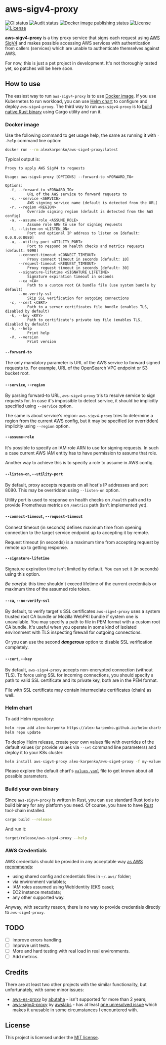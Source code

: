 # aws-sigv4-proxy

<p>
<a href="https://github.com/alex-karpenko/aws-sigv4-proxy/actions/workflows/ci.yaml" rel="nofollow"><img src="https://img.shields.io/github/actions/workflow/status/alex-karpenko/aws-sigv4-proxy/ci.yaml?label=ci" alt="CI status"></a>
<a href="https://github.com/alex-karpenko/aws-sigv4-proxy/actions/workflows/audit.yaml" rel="nofollow"><img src="https://img.shields.io/github/actions/workflow/status/alex-karpenko/aws-sigv4-proxy/audit.yaml?label=audit" alt="Audit status"></a>
<a href="https://github.com/alex-karpenko/aws-sigv4-proxy/actions/workflows/publish-image.yaml" rel="nofollow"><img src="https://img.shields.io/github/actions/workflow/status/alex-karpenko/aws-sigv4-proxy/publish-image.yaml?label=publish" alt="Docker image publishing status"></a>
<a href="https://app.codecov.io/github/alex-karpenko/aws-sigv4-proxy" rel="nofollow"><img src="https://img.shields.io/codecov/c/github/alex-karpenko/aws-sigv4-proxy" alt="License"></a>
<a href="https://github.com/alex-karpenko/aws-sigv4-proxy/blob/HEAD/LICENSE" rel="nofollow"><img src="https://img.shields.io/github/license/alex-karpenko/aws-sigv4-proxy" alt="License"></a>
</p>

**aws-sigv4-proxy** is a tiny proxy service that signs each request using [AWS SigV4](https://docs.aws.amazon.com/IAM/latest/UserGuide/reference_sigv.html)
and makes possible accessing AWS services with authentication from callers (services)
which are unable to authenticate themselves against AWS.

For now, this is just a pet project in development. It's not thoroughly tested yet, so patches will be here soon.

## How to use

The easiest way to run `aws-sigv4-proxy` is to use [Docker image](#docker-image).
If you use Kubernetes to run workload, you can use [Helm chart](#helm-chart) to configure and deploy `aws-sigv4-proxy`.
The third way to run `aws-sigv4-proxy` is to [build native Rust binary](#build-your-own-binary) using Cargo utility and
run it.

### Docker image

Use the following command to get usage help, the same as running it with `--help` command line option:

```bash
docker run --rm alexkarpenko/aws-sigv4-proxy:latest
```

Typical output is:

```console
Proxy to apply AWS SigV4 to requests

Usage: aws-sigv4-proxy [OPTIONS] --forward-to <FORWARD_TO>

Options:
  -f, --forward-to <FORWARD_TO>
          URL of the AWS service to forward requests to
  -s, --service <SERVICE>
          AWS signing service name (default is detected from the URL)
  -r, --region <REGION>
          Override signing region (default is detected from the AWS config)
  -a, --assume-role <ASSUME_ROLE>
          Assume role ARN to use for signing requests
  -l, --listen-on <LISTEN_ON>
          Port and optional IP address to listen on [default: 0.0.0.0:8080]
  -u, --utility-port <UTILITY_PORT>
          Port to respond on health checks and metrics requests [default: 9090]
      --connect-timeout <CONNECT_TIMEOUT>
          Proxy connect timeout in seconds [default: 10]
      --request-timeout <REQUEST_TIMEOUT>
          Proxy request timeout in seconds [default: 30]
      --signature-lifetime <SIGNATURE_LIFETIME>
          Signature expiration timeout in seconds
      --ca <CA>
          Path to a custom root CA bundle file (use system bundle by default)
      --no-verify-ssl
          Skip SSL verification for outgoing connections
  -c, --cert <CERT>
          Path to a server certificates file bundle (enables TLS, disabled by default)
  -k, --key <KEY>
          Path to certificate's private key file (enables TLS, disabled by default)
  -h, --help
          Print help
  -V, --version
          Print version
```

#### `--forward-to`
The only mandatory parameter is URL of the AWS service to forward signed requests to.
For example, URL of the OpenSearch VPC endpoint or S3 bucket root.

#### `--service`, `--region`

By parsing forward-to URL, `aws-sigv4-proxy` tris to resolve service to sign requests for.
In case it's impossible to detect service, it should be implicitly specified using `--service` option.

The same is about service's region: `aws-sigv4-proxy` tries to determine a region from the current AWS config,
but it may be specified (or overridden) implicitly using `--region` option.

#### `--assume-role`

It's possible to specify an IAM role ARN to use for signing requests.
In such a case current AWS IAM entity has to have permission to assume that role.

Another way to achieve this is to specify a role to assume in AWS config.

#### `--listen-on`, `--utility-port`

By default, proxy accepts requests on all host's IP addresses and port 8080.
This may be overridden using `--listen-on` option.

Utility port is used to response on health checks on `/health` path
and to provide Prometheus metrics on `/metrics` path (isn't implemented yet).

#### `--connect-timeout`, `--request-timeout`

Connect timeout (in seconds) defines maximum time from opening connection to the target service endpoint up to accepting it by remote.

Request timeout (in seconds) is a maximum time from accepting request by remote up to getting response.

#### `--signature-lifetime`

Signature expiration time isn't limited by default. You can set it (in seconds) using this option.

_Be careful_: this time shouldn't exceed lifetime of the current credentials or maximum time of the assumed role token.

#### `--ca`, `--no-verify-ssl`

By default, to verify target's SSL certificates `aws-sigv4-proxy` uses a system trusted root CA bundle
or Mozilla WebPKI bundle if system one is unavailable.
You may specify a path to file in PEM format with a custom root CA bundle.
It's useful when you operate in some kind of isolated environment with TLS inspecting firewall for outgoing connections.

Or you can use the second **_dangerous_** option to disable SSL verification completely.

#### `--cert`, `--key`

By default, `aws-sigv4-proxy` accepts non-encrypted connection (without TLS).
To force using SSL for incoming connections, you should specify a path to valid SSL certificate and its private key,
both are in the PEM format.

File with SSL certificate may contain intermediate certificates (chain) as well.

### Helm chart

To add Helm repository:

```bash
helm repo add alex-karpenko https://alex-karpenko.github.io/helm-charts
helm repo update
```

To deploy Helm release,
create your own values file with overrides of the default values (or provide values via `--set` command line parameters)
and deploy it to your K8s cluster:

```bash
helm install aws-sigv4-proxy alex-karpenko/aws-sigv4-proxy -f my-values.yaml
```

Please explore the default chart's [`values.yaml`](https://github.com/alex-karpenko/helm-charts/blob/main/charts/aws-sigv4-proxy/values.yaml) file to get known about all possible parameters.

### Build your own binary

Since `aws-sigv4-proxy` is written in Rust, you can use standard Rust tools to build binary for any platform you need.
Of course, you have to have [Rust](https://rust-lang.org) tool-chain installed.

```bash
cargo build --release
```

And run it:

```bash
target/release/aws-sigv4-proxy --help
```

### AWS Credentials

AWS credentials should be provided in any acceptable way [as AWS recommends](https://docs.aws.amazon.com/sdkref/latest/guide/creds-config-files.html):
- using shared config and credentials files in `~/.aws/` folder;
- via environment variables;
- IAM roles assumed using WebIdentity (EKS case);
- EC2 instance metadata;
- any other supported way.

Anyway, with security reason, there is no way to provide credentials directly to `aws-sigv4-proxy`.

## TODO

- [ ] Improve errors handling.
- [ ] Improve unit tests.
- [ ] More and hard testing with real load in real environments.
- [ ] Add metrics.

## Credits

There are at least two other projects with the similar functionality, but unfortunately, with some minor issues:
- [aws-es-proxy](https://github.com/abutaha/aws-es-proxy) by [abutaha](https://github.com/abutaha) - isn't supported for more than 2 years;
- [aws-sigv4-proxy](https://github.com/awslabs/aws-sigv4-proxy) by [awslabs](https://github.com/awslabs) - has at least [one unresolved issue](https://github.com/awslabs/aws-sigv4-proxy/issues/67) which makes it unusable in some circumstances I encountered with.

## License

This project is licensed under the [MIT license](LICENSE).
